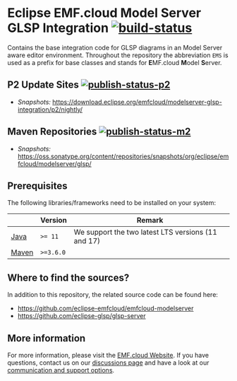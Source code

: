 # Eclipse EMF.cloud Model Server GLSP Integration [![build-status](https://img.shields.io/jenkins/build?jobUrl=https://ci.eclipse.org/emfcloud/job/eclipse-emfcloud/job/modelserver-glsp-integration/job/main/)](https://ci.eclipse.org/emfcloud/job/eclipse-emfcloud/job/modelserver-glsp-integration/job/main/)

Contains the base integration code for GLSP diagrams in an Model Server aware editor environment.
Throughout the repository the abbreviation `EMS` is used as a prefix for base classes and stands for **E**MF.cloud **M**odel **S**erver.

## P2 Update Sites [![publish-status-p2](https://img.shields.io/jenkins/build?jobUrl=https://ci.eclipse.org/emfcloud/job/deploy-emfcloud-modelserver-glsp-integration-p2/&label=p2)](https://ci.eclipse.org/emfcloud/job/deploy-emfcloud-modelserver-glsp-integration-p2/)

- <i>Snapshots: </i> https://download.eclipse.org/emfcloud/modelserver-glsp-integration/p2/nightly/

## Maven Repositories [![publish-status-m2](https://img.shields.io/jenkins/build?jobUrl=https://ci.eclipse.org/emfcloud/job/deploy-emfcloud-modelserver-glsp-integration-m2/&label=m2)](https://ci.eclipse.org/emfcloud/job/deploy-emfcloud-modelserver-glsp-integration-m2/)

- <i>Snapshots: </i> https://oss.sonatype.org/content/repositories/snapshots/org/eclipse/emfcloud/modelserver/glsp/

## Prerequisites

The following libraries/frameworks need to be installed on your system:

|                                                                              | Version   | Remark                                             |
| ---------------------------------------------------------------------------- | --------- | -------------------------------------------------- |
| [Java](https://www.oracle.com/java/technologies/javase-jdk11-downloads.html) | `>= 11`   | We support the two latest LTS versions (11 and 17) |
| [Maven](https://maven.apache.org/)                                           | `>=3.6.0` |                                                    |

## Where to find the sources?

In addition to this repository, the related source code can be found here:

- <https://github.com/eclipse-emfcloud/emfcloud-modelserver>
- <https://github.com/eclipse-glsp/glsp-server>

## More information

For more information, please visit the [EMF.cloud Website](https://www.eclipse.org/emfcloud/). If you have questions, contact us on our [discussions page](https://github.com/eclipse-emfcloud/emfcloud/discussions) and have a look at our [communication and support options](https://www.eclipse.org/emfcloud/contact/).

